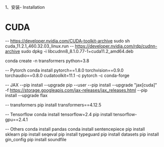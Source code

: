 
1、安装- Installation

# CUDA
-- https://developer.nvidia.com/CUDA-toolkit-archive
sudo sh cuda_11.2.1_460.32.03_linux.run
-- https://developer.nvidia.com/rdp/cudnn-archive
sudo dpkg -i libcudnn8_8.1.0.77-1+cuda11.2_amd64.deb


conda create -n transformers python=3.8

-- Pytorch
conda install pytorch==1.8.0 torchvision==0.9.0 torchaudio==0.8.0 cudatoolkit=11.1 -c pytorch -c conda-forge

-- JAX
--pip install --upgrade pip --user
--pip install --upgrade "jax[cuda]" -f https://storage.googleapis.com/jax-releases/jax_releases.html
--pip install --upgrade flax

-- transformers
pip install transformers==4.12.5

-- Tensorflow
conda install tensorflow=2.4
pip install tensorflow-gpu==2.4.1

-- Others
conda install pandas
conda install sentencepiece
pip install sklearn
pip install seqeval
pip install typeguard
pip install datasets
pip install gin_config
pip install soundfile





